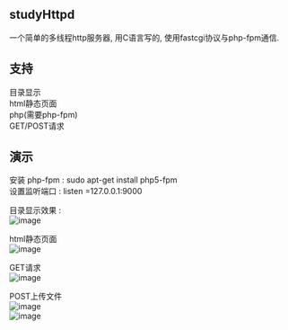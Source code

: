 ## studyHttpd
一个简单的多线程http服务器, 用C语言写的, 使用fastcgi协议与php-fpm通信.

## 支持
目录显示    
html静态页面    
php(需要php-fpm)     
GET/POST请求    

##  演示
安装 php-fpm  :  sudo apt-get install php5-fpm   
设置监听端口   :   listen =127.0.0.1:9000   

目录显示效果 :  
 ![image](https://github.com/tw1996/studyHttpd/blob/master/readme-img/dir.png)    
 
html静态页面    
![image](https://github.com/tw1996/studyHttpd/blob/master/readme-img/html.png)  

GET请求   
![image](https://github.com/tw1996/studyHttpd/blob/master/readme-img/get.png)

POST上传文件   
![image](https://github.com/tw1996/studyHttpd/blob/master/readme-img/file.png)   
![image](https://github.com/tw1996/studyHttpd/blob/master/readme-img/file_post.png)
